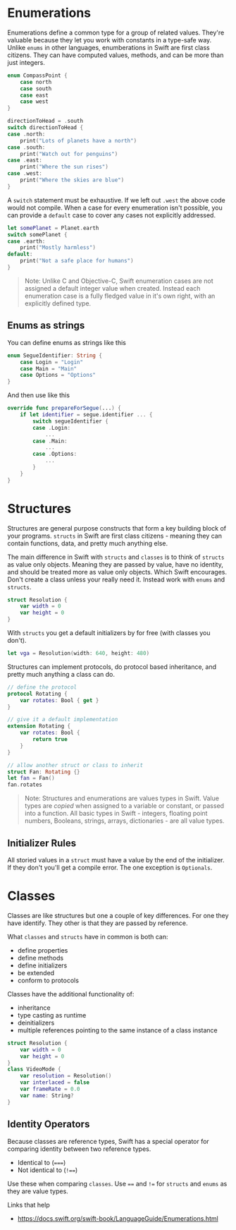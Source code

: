 # Enumerations

Enumerations define a common type for a group of related values. They're valuable because they let you work with constants in a type-safe way. Unlike `enums` in other languages, enumberations in Swift are first class citizens. They can have computed values, methods, and can be more than just integers.

```swift
enum CompassPoint {
    case north
    case south
    case east
    case west
}

directionToHead = .south
switch directionToHead {
case .north:
    print("Lots of planets have a north")
case .south:
    print("Watch out for penguins")
case .east:
    print("Where the sun rises")
case .west:
    print("Where the skies are blue")
}
```

A `switch` statement must be exhaustive. If we left out `.west` the above code would not compile. When a case for every enumeration isn't possible, you can provide a `default` case to cover any cases not explicitly addressed.

```swift
let somePlanet = Planet.earth
switch somePlanet {
case .earth:
    print("Mostly harmless")
default:
    print("Not a safe place for humans")
}
```

> Note: Unlike C and Objective-C, Swift enumeration cases are not assigned a default integer value when created. Instead each enumeration case is a fully fledged value in it's own right, with an explicitly defined type.

## Enums as strings

You can define enums as strings like this

```swift
enum SegueIdentifier: String {
    case Login = "Login"
    case Main = "Main"
    case Options = "Options"
}
```

And then use like this

```swift
override func prepareForSegue(...) {
    if let identifier = segue.identifier ... {
        switch segueIdentifier {
        case .Login:
            ...
        case .Main:
            ...
        case .Options:
            ...
        }
    }
}
```
# Structures

Structures are general purpose constructs that form a key building block of your programs. `structs` in Swift are first class citizens - meaning they can contain functions, data, and pretty much anything else.

The main difference in Swift with `structs` and `classes` is to think of `structs` as value only objects. Meaning they are passed by value, have no identity, and should be treated more as value only objects. Which Swift encourages. Don't create a class unless your really need it. Instead work with `enums` and `structs`.

```swift
struct Resolution {
    var width = 0
    var height = 0
}
```

With `structs` you get a default initializers by for free (with classes you don't).

```swift
let vga = Resolution(width: 640, height: 480)
```

Structures can implement protocols, do protocol based inheritance, and pretty much anything a class can do.

```swift
// define the protocol
protocol Rotating {
    var rotates: Bool { get }
}

// give it a default implementation
extension Rotating {
    var rotates: Bool {
        return true
    }
}

// allow another struct or class to inherit
struct Fan: Rotating {}
let fan = Fan()
fan.rotates
```

> Note: Structures and enumerations are values types in Swift. Value types are _copied_ when assigned to a variable or constant, or passed into a function. All basic types in Swift - integers, floating point numbers, Booleans, strings, arrays, dictionaries - are all value types.


## Initializer Rules

All storied values in a `struct` must have a value by the end of the initializer. If they don't you'll get a compile error. The one exception is `Optionals`.

# Classes

Classes are like structures but one a couple of key differences. For one they have identify. They other is that they are passed by reference. 

What `classes` and `structs` have in common is both can: 

* define properties
* define methods
* define initializers
* be extended
* conform to protocols

Classes have the additional functionality of:

* inheritance
* type casting as runtime
* deinitializers
* multiple references pointing to the same instance of a class instance

```swift
struct Resolution {
    var width = 0
    var height = 0
}
class VideoMode {
    var resolution = Resolution()
    var interlaced = false
    var frameRate = 0.0
    var name: String?
}
```

## Identity Operators

Because classes are reference types, Swift has a special operator for comparing identity between two reference types.

* Identical to (`===`)
* Not identical to (`!==`)

Use these when comparing `classes`. Use `==` and `!=` for `structs` and `enums` as they are value types.


Links that help

* https://docs.swift.org/swift-book/LanguageGuide/Enumerations.html
